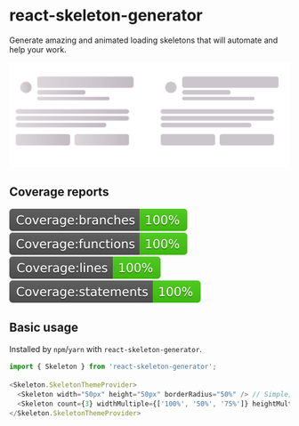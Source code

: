 # react-skeleton-generator

Generate amazing and animated loading skeletons that will automate and help your work.

![Gif of skeleton in action](/media/images/demo.gif)

## Coverage reports

![GitHub Logo](/badges/badge-branches.svg)
![GitHub Logo](/badges/badge-functions.svg)
![GitHub Logo](/badges/badge-lines.svg)
![GitHub Logo](/badges/badge-statements.svg)

## Basic usage

Installed by `npm`/`yarn` with `react-skeleton-generator`.

```javascript
import { Skeleton } from 'react-skeleton-generator';

<Skeleton.SkeletonThemeProvider>
  <Skeleton width="50px" height="50px" borderRadius="50%" /> // Simple, generated single line circle skeleton
  <Skeleton count={3} widthMultiple={['100%', '50%', '75%']} heightMultiple={['50px', '20px', '15px']} /> // Three skeleton lines
</Skeleton.SkeletonThemeProvider>
```


